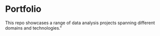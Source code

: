 # Portfolio
This repo showcases a range of data analysis projects spanning different domains and technologies."
